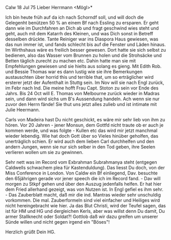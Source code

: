  Calw 18 Jul 75
Lieber Herrmann <Mögl>*

Ich bin heute früh auf da ich nach Schorndf soll, und will doch die Gelegenht benützen 50 % an einem Bf nach Essling zu ersparen. Er geht dann wie im Durchfahren an Dich ab und fragt geschwind wies steht und geht, auch mit dem Katarrh des Kleinen, und was Dich sonst in Betreff desselben drückte. 
Tante Reiniger war ins Diaspora Haus gewiesen, was das nun immer ist, und fands schlecht bis auf die Fenster und Läden hinaus. Im Wirthshaus wäre es freilich besser gewesen. Dort hatte sie sich selbst zu bedienen, also das Wasser vom Brunnen zu holen und die Strohsäcke und Betten täglich zurecht zu machen etc. Dahin hatte man sie mit Empfehlungen gewiesen und sie hielts aus solang es gieng. Mit Edith Rob. und Bessie Thomas war es dann lustig wie sie ihre Bemerkungen austauschten über horrid this und terrible that, um so erträglicher wird ersterer jetzt der Aufenthalt in Stuttg sein. Im Nov will sie nach Engl zurück, im Febr nach Ind. Die meine hofft Frau Capt. Stoton zu sein vor Ende des Jahrs. Bis 24 Oct will E. Thomas von Melbourne zurück wieder in Madras sein, und dann wird sichs um B's Aussendung handeln. Ach wenn sie nur zuvor den Herrn fände! Sie thut uns jetzt alles zulieb und ist intimate mit Julie Heermann.

Carls von Madeira hast Du nicht geschickt, es wäre mir sehr lieb von ihm zu hören. Vor 20 Jahren - jener Monsun, dem Gottfd nicht traute ob er auch je kommen werde, und was folgte - Kullen etc das wird mir jetzt manchmal wieder lebendig. Wie hat doch Gott über so Vieles hinüber geholfen, das unerträglich schien. Er wird auch dem lieben Carl durchhelfen und den andern Jungen, wenn sie nur sich selber in den Tod geben, ihre Seelen verlieren wollen um sie zu gewinnen.

Sehr nett was im Record vom Exbrahman Subrahmanya steht (entgegen Caldwells schwachem plea für Kastenduldung). Das liesst Du doch, von der Miss Conference in London. Von Caldw ein Bf einliegend, Dav. besuchte den 65jährigen gerade vor jener speech die ich im Record fand. - Dav will morgen zu Stkpf gehen und über den Auszug jedenfalls helfen. Er hat hier dem Fried allerhand gezeigt, was von Nutzen ist. In Engl gefiel es ihm sehr. - Das Zauberblatt macht, daß mir die ind. Mantras wieder sehr unschuldig vorkommen. Die mal. Zauberformeln sind viel einfacher und Heiliges wird nicht hereingebracht wie hier. Ja das Blut Christi, wird der Teufel sagen, das ist für HM und HG und dergleichen Kerls, aber was willst denn Du damit, Du armer Stallknecht oder Soldat?! Gottlob daß wir dazu greifen um unserer Sünde willen und nicht gegen irgend ein "Böses"!

 Herzlich grüßt Dein HG.
